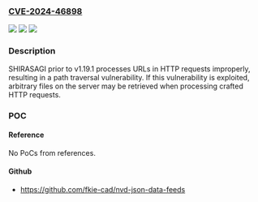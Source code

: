 ### [CVE-2024-46898](https://cve.mitre.org/cgi-bin/cvename.cgi?name=CVE-2024-46898)
![](https://img.shields.io/static/v1?label=Product&message=SHIRASAGI&color=blue)
![](https://img.shields.io/static/v1?label=Version&message=%3D%20prior%20to%20v1.19.1%20&color=brighgreen)
![](https://img.shields.io/static/v1?label=Vulnerability&message=Improper%20limitation%20of%20a%20pathname%20to%20a%20restricted%20directory%20('Path%20Traversal')&color=brighgreen)

### Description

SHIRASAGI prior to v1.19.1 processes URLs in HTTP requests improperly, resulting in a path traversal vulnerability. If this vulnerability is exploited, arbitrary files on the server may be retrieved when processing crafted HTTP requests.

### POC

#### Reference
No PoCs from references.

#### Github
- https://github.com/fkie-cad/nvd-json-data-feeds

